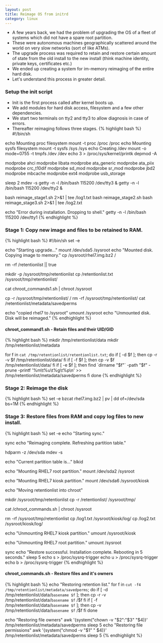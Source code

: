 ```yaml
---
layout: post
title: Reimage OS from initrd
category: linux
---
```

- A few years back, we had the problem of upgrading the OS of a fleet of systems which did not have a spare root partition. 
- These were autonomous machines geographically scattered around the world on very slow networks (sort of like ATMs).
- The upgrade process was required to retain and restore certain amount of state from the old install to the new install (think machine identity, private keys, certificates etc.)
- We ended up creating a system for im-memory reimaging of the entire hard disk. 
- Let's understand this process in greater detail.

### Setup the init script 
- Init is the first process called after kernel boots up.
- We add modules for hard disk access, filesystem and a few other
dependencies.
- We start two terminals on tty2 and tty3 to allow diagnosis in case
of errors.
- Thereafter reimaging follows three stages.
{% highlight bash %}
#!/bin/sh

echo Mounting proc filesystem
mount -t proc /proc /proc
echo Mounting sysfs filesystem
mount -t sysfs /sys /sys
echo Creating /dev
mount -o mode=0755 -t tmpfs /dev /dev
echo 3 > /proc/sys/kernel/printk
depmod -A

modprobe ahci
modprobe libata 
modprobe ata_generic
modprobe ata_piix
modprobe crc_t10dif
modprobe sd_mod
modprobe sr_mod
modprobe jbd2
modprobe mbcache
modprobe ext4
modprobe usb_storage

sleep 2
mdev -s
getty -n -l /bin/bash 115200 /dev/tty3  &
getty -n -l /bin/bash 115200 /dev/tty2  &

bash reimage_stage1.sh 2>&1 | tee /log1.txt
bash reimage_stage2.sh
bash reimage_stage3.sh 2>&1 | tee /log2.txt

echo "Error during installation. Dropping to shell."
getty -n -l /bin/bash 115200 /dev/tty1
{% endhighlight %}
### Stage 1: Copy new image and files to be retained to RAM.
{% highlight bash %}
#!/bin/sh
set -e

echo "Starting upgrade..."
mount /dev/sda5 /sysroot
echo "Mounted disk. Copying image to memory."
cp /sysroot/rhel7.img.bz2 /

rm -rf /retentionlist || true

mkdir -p /sysroot/tmp/retentionlist
cp /retentionlist.txt /sysroot/tmp/retentionlist/

cat chroot_commands1.sh | chroot /sysroot

cp -r /sysroot/tmp/retentionlist/ /
rm -rf /sysroot/tmp/retentionlist/
cat /retentionlist/metadata/savedperms

echo "copied rhel7 to /sysroot"
umount /sysroot
echo "Unmounted disk. Disk will be reimaged."
{% endhighlight %}
#### chroot_command1.sh - Retain files and their UID/GID
{% highlight bash %}
mkdir /tmp/retentionlist/data
mkdir /tmp/retentionlist/metadata

for f in `cat /tmp/retentionlist/retentionlist.txt`;
do
    if [ -d $f ]; then
        cp -r -v $f /tmp/retentionlist/data/
    fi
    if [ -f $f ]; then
        cp -v $f /tmp/retentionlist/data/
    fi
    if [ -e $f ]; then
        find `dirname "$f"` -path "$f" -prune -printf '%m\t%u\t%g\t%p\n' >> /tmp/retentionlist/metadata/savedperms
    fi
done
{% endhighlight %}
###  Stage 2: Reimage the disk
{% highlight bash %}
set -e
bzcat rhel7.img.bz2 | pv | dd of=/dev/sda bs=1M
{% endhighlight %}
### Stage 3: Restore files from RAM and copy log files to new install.
{% highlight bash %}
set -e
echo "Starting sync."

sync
echo "Reimaging complete. Refreshing partition table."

hdparm -z /dev/sda
mdev -s

echo "Current partition table is..."
blkid

echo "Mounting RHEL7 root partition."
mount /dev/sda2 /sysroot

echo "Mounting RHEL7 kiosk partition."
mount /dev/sda6 /sysroot/kiosk

echo "Moving retentionlist into chroot"

mkdir /sysroot/tmp/retentionlist
cp -r /retentionlist/ /sysroot/tmp/

cat /chroot_commands.sh | chroot /sysroot

rm -rf /sysroot/tmp/retentionlist
cp /log1.txt /sysroot/kiosk/log/
cp /log2.txt /sysroot/kiosk/log/

echo "Unmounting RHEL7 kiosk partition."
umount /sysroot/kiosk

echo "Unmounting RHEL7 root partition."
umount /sysroot

sync
echo "Restore successful. Installation complete. Rebooting in 5 seconds."
sleep 5
echo s > /proc/sysrq-trigger
echo u > /proc/sysrq-trigger
echo b > /proc/sysrq-trigger
{% endhighlight %}
#### chroot_commands.sh - Restore files and it's owners
{% highlight bash %}
echo "Restoring retention list."
for f in `cut -f4 /tmp/retentionlist/metadata/savedperms`;
do
    if [ -d /tmp/retentionlist/data/`basename $f` ]; then
        cp -r -v /tmp/retentionlist/data/`basename $f` /$f
    fi
    if [ -f /tmp/retentionlist/data/`basename $f` ]; then
        cp -v /tmp/retentionlist/data/`basename $f` /$f
    fi
done

echo "Restoring file owners"
awk '{system("chown -v "$2":"$3" "$4)}' /tmp/retentionlist/metadata/savedperms
sleep 5
echo "Restoring file permissions"
awk '{system("chmod -v "$1" " $4)}' /tmp/retentionlist/metadata/savedperms
sleep 5
{% endhighlight %}

